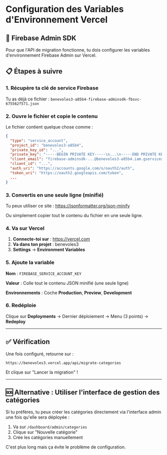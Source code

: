 # Configuration des Variables d'Environnement Vercel

## 🔐 Firebase Admin SDK

Pour que l'API de migration fonctionne, tu dois configurer les variables d'environnement Firebase Admin sur Vercel.

## 📋 Étapes à suivre

### 1. Récupère ta clé de service Firebase

Tu as déjà ce fichier : `benevoles3-a85b4-firebase-adminsdk-fbsvc-675562f571.json`

### 2. Ouvre le fichier et copie le contenu

Le fichier contient quelque chose comme :
```json
{
  "type": "service_account",
  "project_id": "benevoles3-a85b4",
  "private_key_id": "...",
  "private_key": "-----BEGIN PRIVATE KEY-----\n...\n-----END PRIVATE KEY-----\n",
  "client_email": "firebase-adminsdk-...@benevoles3-a85b4.iam.gserviceaccount.com",
  "client_id": "...",
  "auth_uri": "https://accounts.google.com/o/oauth2/auth",
  "token_uri": "https://oauth2.googleapis.com/token",
  ...
}
```

### 3. Convertis en une seule ligne (minifié)

Tu peux utiliser ce site : https://jsonformatter.org/json-minify

Ou simplement copier tout le contenu du fichier en une seule ligne.

### 4. Va sur Vercel

1. **Connecte-toi sur** : https://vercel.com
2. **Va dans ton projet** : benevoles3
3. **Settings** → **Environment Variables**

### 5. Ajoute la variable

**Nom** : `FIREBASE_SERVICE_ACCOUNT_KEY`

**Valeur** : Colle tout le contenu JSON minifié (une seule ligne)

**Environnements** : Coche **Production**, **Preview**, **Development**

### 6. Redéploie

Clique sur **Deployments** → Dernier déploiement → Menu (3 points) → **Redeploy**

---

## ✅ Vérification

Une fois configuré, retourne sur :
```
https://benevoles3.vercel.app/api/migrate-categories
```

Et clique sur "Lancer la migration" !

---

## 🆘 Alternative : Utiliser l'interface de gestion des catégories

Si tu préfères, tu peux créer les catégories directement via l'interface admin une fois qu'elle sera déployée :

1. Va sur `/dashboard/admin/categories`
2. Clique sur "Nouvelle catégorie"
3. Crée les catégories manuellement

C'est plus long mais ça évite le problème de configuration.













